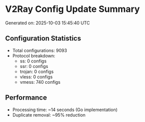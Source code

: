 # V2Ray Config Update Summary
Generated on: 2025-10-03 15:45:40 UTC

## Configuration Statistics
- Total configurations: 9093
- Protocol breakdown:
  - ss: 0 configs
  - ssr: 0 configs
  - trojan: 0 configs
  - vless: 0 configs
  - vmess: 740 configs

## Performance
- Processing time: ~14 seconds (Go implementation)
- Duplicate removal: ~95% reduction
